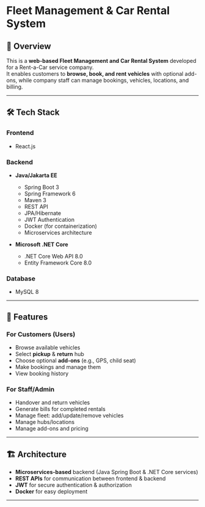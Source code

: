 
# Fleet Management & Car Rental System

## 📌 Overview
This is a **web-based Fleet Management and Car Rental System** developed for a Rent-a-Car service company.  
It enables customers to **browse, book, and rent vehicles** with optional add-ons, while company staff can manage bookings, vehicles, locations, and billing.

---

## 🛠️ Tech Stack

### **Frontend**
- React.js

### **Backend**
- **Java/Jakarta EE**  
  - Spring Boot 3  
  - Spring Framework 6  
  - Maven 3  
  - REST API  
  - JPA/Hibernate  
  - JWT Authentication  
  - Docker (for containerization)  
  - Microservices architecture

- **Microsoft .NET Core**  
  - .NET Core Web API 8.0  
  - Entity Framework Core 8.0  

### **Database**
- MySQL 8

---

## 🎯 Features

### **For Customers (Users)**
- Browse available vehicles
- Select **pickup** & **return** hub
- Choose optional **add-ons** (e.g., GPS, child seat)
- Make bookings and manage them
- View booking history

### **For Staff/Admin**
- Handover and return vehicles
- Generate bills for completed rentals
- Manage fleet: add/update/remove vehicles
- Manage hubs/locations
- Manage add-ons and pricing

---

## 🏗️ Architecture
- **Microservices-based** backend (Java Spring Boot & .NET Core services)
- **REST APIs** for communication between frontend & backend
- **JWT** for secure authentication & authorization
- **Docker** for easy deployment

---



